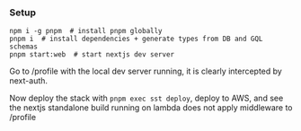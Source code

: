### Setup

```shell
npm i -g pnpm  # install pnpm globally
pnpm i  # install dependencies + generate types from DB and GQL schemas
pnpm start:web  # start nextjs dev server
```

Go to /profile with the local dev server running, it is clearly intercepted by next-auth.

Now deploy the stack with `pnpm exec sst deploy`, deploy to AWS, and see the nextjs standalone build running on lambda does not apply middleware to /profile
